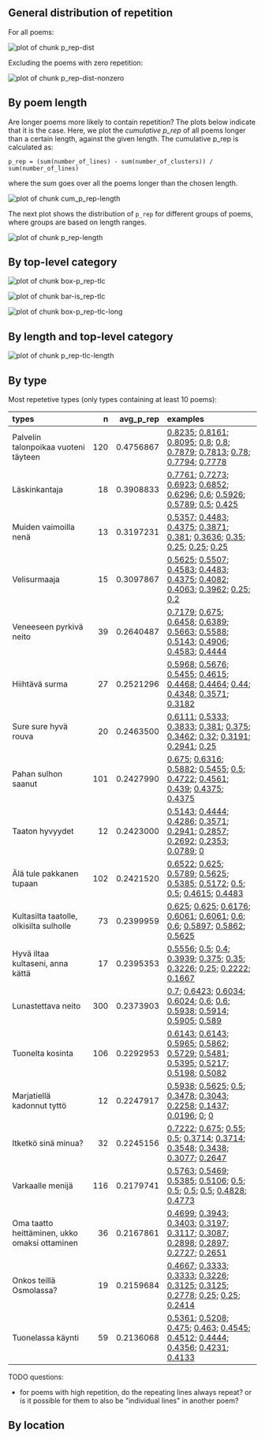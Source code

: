 



## General distribution of repetition

For all poems:

![plot of chunk p_rep-dist](figure/p_rep-dist-1.png)

Excluding the poems with zero repetition:

![plot of chunk p_rep-dist-nonzero](figure/p_rep-dist-nonzero-1.png)

## By poem length

Are longer poems more likely to contain repetition? The plots below
indicate that it is the case. Here, we plot the *cumulative p_rep* of
all poems longer than a certain length, against the given length.
The cumulative p_rep is calculated as:
```
p_rep = (sum(number_of_lines) - sum(number_of_clusters)) / sum(number_of_lines)
```
where the sum goes over all the poems longer than the chosen length.

![plot of chunk cum_p_rep-length](figure/cum_p_rep-length-1.png)

The next plot shows the distribution of `p_rep` for different groups of poems,
where groups are based on length ranges.

![plot of chunk p_rep-length](figure/p_rep-length-1.png)

## By top-level category

![plot of chunk box-p_rep-tlc](figure/box-p_rep-tlc-1.png)

![plot of chunk bar-is_rep-tlc](figure/bar-is_rep-tlc-1.png)

![plot of chunk box-p_rep-tlc-long](figure/box-p_rep-tlc-long-1.png)

## By length and top-level category

![plot of chunk p_rep-tlc-length](figure/p_rep-tlc-length-1.png)

## By type

Most repetetive types (only types containing at least 10 poems):

|types                                         |   n| avg_p_rep|examples                                                                       |
|:---------------------------------------------|---:|---------:|:------------------------------------------------------------------------------|
|Palvelin talonpoikaa vuoteni täyteen          | 120| 0.4756867|[0.8235](https://runoregi.rahtiapp.fi/poem?nro=skvr08135550); [0.8161](https://runoregi.rahtiapp.fi/poem?nro=skvr10115960); [0.8095](https://runoregi.rahtiapp.fi/poem?nro=skvr08135480); [0.8](https://runoregi.rahtiapp.fi/poem?nro=skvr08135360); [0.8](https://runoregi.rahtiapp.fi/poem?nro=skvr10115940); [0.7879](https://runoregi.rahtiapp.fi/poem?nro=skvr14116390); [0.7813](https://runoregi.rahtiapp.fi/poem?nro=skvr09122740); [0.78](https://runoregi.rahtiapp.fi/poem?nro=skvr08135450); [0.7794](https://runoregi.rahtiapp.fi/poem?nro=skvr13066230); [0.7778](https://runoregi.rahtiapp.fi/poem?nro=skvr10115920)|
|Läskinkantaja                                 |  18| 0.3908833|[0.7761](https://runoregi.rahtiapp.fi/poem?nro=skvr10114910); [0.7273](https://runoregi.rahtiapp.fi/poem?nro=skvr12112310); [0.6923](https://runoregi.rahtiapp.fi/poem?nro=skvr10114920); [0.6852](https://runoregi.rahtiapp.fi/poem?nro=skvr08134070); [0.6296](https://runoregi.rahtiapp.fi/poem?nro=skvr08134030); [0.6](https://runoregi.rahtiapp.fi/poem?nro=skvr08134060); [0.5926](https://runoregi.rahtiapp.fi/poem?nro=skvr08134040); [0.5789](https://runoregi.rahtiapp.fi/poem?nro=skvr10114900); [0.5](https://runoregi.rahtiapp.fi/poem?nro=skvr10114950); [0.425](https://runoregi.rahtiapp.fi/poem?nro=skvr10114970)|
|Muiden vaimoilla nenä                         |  13| 0.3197231|[0.5357](https://runoregi.rahtiapp.fi/poem?nro=skvr07131080); [0.4483](https://runoregi.rahtiapp.fi/poem?nro=skvr06104400); [0.4375](https://runoregi.rahtiapp.fi/poem?nro=skvr13065510); [0.3871](https://runoregi.rahtiapp.fi/poem?nro=skvr13120830); [0.381](https://runoregi.rahtiapp.fi/poem?nro=skvr06104390); [0.3636](https://runoregi.rahtiapp.fi/poem?nro=skvr04116350); [0.35](https://runoregi.rahtiapp.fi/poem?nro=skvr13120800); [0.25](https://runoregi.rahtiapp.fi/poem?nro=skvr13065500); [0.25](https://runoregi.rahtiapp.fi/poem?nro=skvr13120810); [0.25](https://runoregi.rahtiapp.fi/poem?nro=skvr13120820)|
|Velisurmaaja                                  |  15| 0.3097867|[0.5625](https://runoregi.rahtiapp.fi/poem?nro=skvr13013420); [0.5507](https://runoregi.rahtiapp.fi/poem?nro=skvr13013410); [0.4583](https://runoregi.rahtiapp.fi/poem?nro=skvr08110700); [0.4483](https://runoregi.rahtiapp.fi/poem?nro=skvr13013400); [0.4375](https://runoregi.rahtiapp.fi/poem?nro=skvr13013381); [0.4082](https://runoregi.rahtiapp.fi/poem?nro=skvr07113970); [0.4063](https://runoregi.rahtiapp.fi/poem?nro=skvr10101190); [0.3962](https://runoregi.rahtiapp.fi/poem?nro=skvr07113960); [0.25](https://runoregi.rahtiapp.fi/poem?nro=skvr13013380); [0.2](https://runoregi.rahtiapp.fi/poem?nro=skvr06103992)|
|Veneeseen pyrkivä neito                       |  39| 0.2640487|[0.7179](https://runoregi.rahtiapp.fi/poem?nro=skvr05111000); [0.675](https://runoregi.rahtiapp.fi/poem?nro=skvr02114200); [0.6458](https://runoregi.rahtiapp.fi/poem?nro=skvr05111040); [0.6389](https://runoregi.rahtiapp.fi/poem?nro=skvr05110950); [0.5663](https://runoregi.rahtiapp.fi/poem?nro=skvr04117070); [0.5588](https://runoregi.rahtiapp.fi/poem?nro=skvr13013600); [0.5143](https://runoregi.rahtiapp.fi/poem?nro=skvr05111020); [0.4906](https://runoregi.rahtiapp.fi/poem?nro=skvr04110170); [0.4583](https://runoregi.rahtiapp.fi/poem?nro=skvr05111030); [0.4444](https://runoregi.rahtiapp.fi/poem?nro=skvr02111840)|
|Hiihtävä surma                                |  27| 0.2521296|[0.5968](https://runoregi.rahtiapp.fi/poem?nro=skvr07109480); [0.5676](https://runoregi.rahtiapp.fi/poem?nro=skvr04112310); [0.5455](https://runoregi.rahtiapp.fi/poem?nro=skvr05111570); [0.4615](https://runoregi.rahtiapp.fi/poem?nro=skvr03102690); [0.4468](https://runoregi.rahtiapp.fi/poem?nro=skvr01110300); [0.4464](https://runoregi.rahtiapp.fi/poem?nro=skvr01110370); [0.44](https://runoregi.rahtiapp.fi/poem?nro=skvr01110280); [0.4348](https://runoregi.rahtiapp.fi/poem?nro=skvr03111090); [0.3571](https://runoregi.rahtiapp.fi/poem?nro=skvr01110340); [0.3182](https://runoregi.rahtiapp.fi/poem?nro=skvr04137780)|
|Sure sure hyvä rouva                          |  20| 0.2463500|[0.6111](https://runoregi.rahtiapp.fi/poem?nro=skvr04114870); [0.5333](https://runoregi.rahtiapp.fi/poem?nro=skvr04129760); [0.3833](https://runoregi.rahtiapp.fi/poem?nro=skvr12120060); [0.381](https://runoregi.rahtiapp.fi/poem?nro=skvr02105630); [0.375](https://runoregi.rahtiapp.fi/poem?nro=skvr03114400); [0.3462](https://runoregi.rahtiapp.fi/poem?nro=skvr04128840); [0.32](https://runoregi.rahtiapp.fi/poem?nro=skvr04108580); [0.3191](https://runoregi.rahtiapp.fi/poem?nro=skvr07143010); [0.2941](https://runoregi.rahtiapp.fi/poem?nro=skvr03114380); [0.25](https://runoregi.rahtiapp.fi/poem?nro=skvr10117050)|
|Pahan sulhon saanut                           | 101| 0.2427990|[0.675](https://runoregi.rahtiapp.fi/poem?nro=skvr07112600); [0.6316](https://runoregi.rahtiapp.fi/poem?nro=skvr02114240); [0.5882](https://runoregi.rahtiapp.fi/poem?nro=skvr07112560); [0.5455](https://runoregi.rahtiapp.fi/poem?nro=skvr01111640); [0.5](https://runoregi.rahtiapp.fi/poem?nro=skvr05112770); [0.4722](https://runoregi.rahtiapp.fi/poem?nro=skvr04129120); [0.4561](https://runoregi.rahtiapp.fi/poem?nro=skvr05110370); [0.439](https://runoregi.rahtiapp.fi/poem?nro=skvr05207640); [0.4375](https://runoregi.rahtiapp.fi/poem?nro=skvr02103680); [0.4375](https://runoregi.rahtiapp.fi/poem?nro=skvr02111390)|
|Taaton hyvyydet                               |  12| 0.2423000|[0.5143](https://runoregi.rahtiapp.fi/poem?nro=skvr07113730); [0.4444](https://runoregi.rahtiapp.fi/poem?nro=skvr07113120); [0.4286](https://runoregi.rahtiapp.fi/poem?nro=skvr07113720); [0.3571](https://runoregi.rahtiapp.fi/poem?nro=skvr07113750); [0.2941](https://runoregi.rahtiapp.fi/poem?nro=skvr07113760); [0.2857](https://runoregi.rahtiapp.fi/poem?nro=skvr07113770); [0.2692](https://runoregi.rahtiapp.fi/poem?nro=skvr07113780); [0.2353](https://runoregi.rahtiapp.fi/poem?nro=skvr07113710); [0.0789](https://runoregi.rahtiapp.fi/poem?nro=skvr07113130); [0](https://runoregi.rahtiapp.fi/poem?nro=skvr07113740)|
|Älä tule pakkanen tupaan                      | 102| 0.2421520|[0.6522](https://runoregi.rahtiapp.fi/poem?nro=skvr06104190); [0.625](https://runoregi.rahtiapp.fi/poem?nro=skvr08129960); [0.5789](https://runoregi.rahtiapp.fi/poem?nro=skvr06104130); [0.5625](https://runoregi.rahtiapp.fi/poem?nro=skvr10107430); [0.5385](https://runoregi.rahtiapp.fi/poem?nro=skvr13116400); [0.5172](https://runoregi.rahtiapp.fi/poem?nro=skvr04136860); [0.5](https://runoregi.rahtiapp.fi/poem?nro=skvr13116360); [0.5](https://runoregi.rahtiapp.fi/poem?nro=skvr14109660); [0.4615](https://runoregi.rahtiapp.fi/poem?nro=skvr09118350); [0.4483](https://runoregi.rahtiapp.fi/poem?nro=skvr07136090)|
|Kultasilta taatolle, olkisilta sulholle       |  73| 0.2399959|[0.625](https://runoregi.rahtiapp.fi/poem?nro=skvr03116180); [0.625](https://runoregi.rahtiapp.fi/poem?nro=skvr13032940); [0.6176](https://runoregi.rahtiapp.fi/poem?nro=skvr07126310); [0.6061](https://runoregi.rahtiapp.fi/poem?nro=skvr05112330); [0.6061](https://runoregi.rahtiapp.fi/poem?nro=skvr05212540); [0.6](https://runoregi.rahtiapp.fi/poem?nro=skvr01114440); [0.6](https://runoregi.rahtiapp.fi/poem?nro=skvr07126400); [0.5897](https://runoregi.rahtiapp.fi/poem?nro=skvr13032810); [0.5862](https://runoregi.rahtiapp.fi/poem?nro=skvr13032850); [0.5625](https://runoregi.rahtiapp.fi/poem?nro=skvr13032920)|
|Hyvä iltaa kultaseni, anna kättä              |  17| 0.2395353|[0.5556](https://runoregi.rahtiapp.fi/poem?nro=skvr04110920); [0.5](https://runoregi.rahtiapp.fi/poem?nro=skvr13072110); [0.4](https://runoregi.rahtiapp.fi/poem?nro=skvr13072080); [0.3939](https://runoregi.rahtiapp.fi/poem?nro=skvr13072150); [0.375](https://runoregi.rahtiapp.fi/poem?nro=skvr13072050); [0.35](https://runoregi.rahtiapp.fi/poem?nro=skvr13072210); [0.3226](https://runoregi.rahtiapp.fi/poem?nro=skvr13072140); [0.25](https://runoregi.rahtiapp.fi/poem?nro=skvr13072100); [0.2222](https://runoregi.rahtiapp.fi/poem?nro=skvr13124060); [0.1667](https://runoregi.rahtiapp.fi/poem?nro=skvr13072090)|
|Lunastettava neito                            | 300| 0.2373903|[0.7](https://runoregi.rahtiapp.fi/poem?nro=skvr09100340); [0.6423](https://runoregi.rahtiapp.fi/poem?nro=skvr01110870); [0.6034](https://runoregi.rahtiapp.fi/poem?nro=skvr05105100); [0.6024](https://runoregi.rahtiapp.fi/poem?nro=skvr01221880); [0.6](https://runoregi.rahtiapp.fi/poem?nro=skvr06102320); [0.6](https://runoregi.rahtiapp.fi/poem?nro=skvr07111630); [0.5938](https://runoregi.rahtiapp.fi/poem?nro=skvr10100560); [0.5914](https://runoregi.rahtiapp.fi/poem?nro=skvr05105060); [0.5905](https://runoregi.rahtiapp.fi/poem?nro=skvr01221870); [0.589](https://runoregi.rahtiapp.fi/poem?nro=skvr09100320)|
|Tuonelta kosinta                              | 106| 0.2292953|[0.6143](https://runoregi.rahtiapp.fi/poem?nro=skvr03106580); [0.6143](https://runoregi.rahtiapp.fi/poem?nro=skvr03120480); [0.5965](https://runoregi.rahtiapp.fi/poem?nro=skvr03132820); [0.5862](https://runoregi.rahtiapp.fi/poem?nro=skvr03134390); [0.5729](https://runoregi.rahtiapp.fi/poem?nro=skvr03112180); [0.5481](https://runoregi.rahtiapp.fi/poem?nro=skvr03112140); [0.5395](https://runoregi.rahtiapp.fi/poem?nro=skvr03127930); [0.5217](https://runoregi.rahtiapp.fi/poem?nro=skvr03106600); [0.5198](https://runoregi.rahtiapp.fi/poem?nro=skvr03112200); [0.5082](https://runoregi.rahtiapp.fi/poem?nro=skvr15110360)|
|Marjatiellä kadonnut tyttö                    |  12| 0.2247917|[0.5938](https://runoregi.rahtiapp.fi/poem?nro=skvr04129920); [0.5625](https://runoregi.rahtiapp.fi/poem?nro=skvr04108410); [0.5](https://runoregi.rahtiapp.fi/poem?nro=skvr05107500); [0.3478](https://runoregi.rahtiapp.fi/poem?nro=skvr05105800); [0.3043](https://runoregi.rahtiapp.fi/poem?nro=skvr04115650); [0.2258](https://runoregi.rahtiapp.fi/poem?nro=skvr06101030); [0.1437](https://runoregi.rahtiapp.fi/poem?nro=skvr07121630); [0.0196](https://runoregi.rahtiapp.fi/poem?nro=skvr04137570); [0](https://runoregi.rahtiapp.fi/poem?nro=skvr04137580); [0](https://runoregi.rahtiapp.fi/poem?nro=skvr04137590)|
|Itketkö sinä minua?                           |  32| 0.2245156|[0.7222](https://runoregi.rahtiapp.fi/poem?nro=skvr05101150); [0.675](https://runoregi.rahtiapp.fi/poem?nro=skvr04124060); [0.55](https://runoregi.rahtiapp.fi/poem?nro=skvr05113410); [0.5](https://runoregi.rahtiapp.fi/poem?nro=skvr07109320); [0.3714](https://runoregi.rahtiapp.fi/poem?nro=skvr04111650); [0.3714](https://runoregi.rahtiapp.fi/poem?nro=skvr04126120); [0.3548](https://runoregi.rahtiapp.fi/poem?nro=skvr04122410); [0.3438](https://runoregi.rahtiapp.fi/poem?nro=skvr04107970); [0.3077](https://runoregi.rahtiapp.fi/poem?nro=skvr04106500); [0.2647](https://runoregi.rahtiapp.fi/poem?nro=skvr13000110)|
|Varkaalle menijä                              | 116| 0.2179741|[0.5763](https://runoregi.rahtiapp.fi/poem?nro=skvr04139650); [0.5469](https://runoregi.rahtiapp.fi/poem?nro=skvr05110270); [0.5385](https://runoregi.rahtiapp.fi/poem?nro=skvr04130440); [0.5106](https://runoregi.rahtiapp.fi/poem?nro=skvr04123840); [0.5](https://runoregi.rahtiapp.fi/poem?nro=skvr04127220); [0.5](https://runoregi.rahtiapp.fi/poem?nro=skvr04138690); [0.5](https://runoregi.rahtiapp.fi/poem?nro=skvr07112880); [0.5](https://runoregi.rahtiapp.fi/poem?nro=skvr13013280); [0.4828](https://runoregi.rahtiapp.fi/poem?nro=skvr03124070); [0.4773](https://runoregi.rahtiapp.fi/poem?nro=skvr13013200)|
|Oma taatto heittäminen, ukko omaksi ottaminen |  36| 0.2167861|[0.4699](https://runoregi.rahtiapp.fi/poem?nro=skvr01117310); [0.3943](https://runoregi.rahtiapp.fi/poem?nro=skvr02105440); [0.3403](https://runoregi.rahtiapp.fi/poem?nro=skvr01116600); [0.3197](https://runoregi.rahtiapp.fi/poem?nro=skvr02105520); [0.3117](https://runoregi.rahtiapp.fi/poem?nro=skvr01117410); [0.3087](https://runoregi.rahtiapp.fi/poem?nro=skvr01116861); [0.2898](https://runoregi.rahtiapp.fi/poem?nro=skvr01116750); [0.2897](https://runoregi.rahtiapp.fi/poem?nro=skvr02105410); [0.2727](https://runoregi.rahtiapp.fi/poem?nro=skvr03133010); [0.2651](https://runoregi.rahtiapp.fi/poem?nro=skvr01116860)|
|Onkos teillä Osmolassa?                       |  19| 0.2159684|[0.4667](https://runoregi.rahtiapp.fi/poem?nro=skvr13009510); [0.3333](https://runoregi.rahtiapp.fi/poem?nro=skvr05112620); [0.3333](https://runoregi.rahtiapp.fi/poem?nro=skvr05216650); [0.3226](https://runoregi.rahtiapp.fi/poem?nro=skvr13009530); [0.3125](https://runoregi.rahtiapp.fi/poem?nro=skvr05112630); [0.3125](https://runoregi.rahtiapp.fi/poem?nro=skvr05216660); [0.2778](https://runoregi.rahtiapp.fi/poem?nro=skvr05216600); [0.25](https://runoregi.rahtiapp.fi/poem?nro=skvr05216620); [0.25](https://runoregi.rahtiapp.fi/poem?nro=skvr05216630); [0.2414](https://runoregi.rahtiapp.fi/poem?nro=skvr04106830)|
|Tuonelassa käynti                             |  59| 0.2136068|[0.5361](https://runoregi.rahtiapp.fi/poem?nro=skvr01103611); [0.5208](https://runoregi.rahtiapp.fi/poem?nro=skvr01103510); [0.475](https://runoregi.rahtiapp.fi/poem?nro=skvr01103612); [0.463](https://runoregi.rahtiapp.fi/poem?nro=skvr01103800); [0.4545](https://runoregi.rahtiapp.fi/poem?nro=skvr01103770); [0.4512](https://runoregi.rahtiapp.fi/poem?nro=skvr01103610); [0.4444](https://runoregi.rahtiapp.fi/poem?nro=skvr01103640); [0.4356](https://runoregi.rahtiapp.fi/poem?nro=skvr01103700); [0.4231](https://runoregi.rahtiapp.fi/poem?nro=skvr01221450); [0.4133](https://runoregi.rahtiapp.fi/poem?nro=skvr01106690)|

TODO questions:
- for poems with high repetition, do the repeating lines always repeat? or is it possible for them to also be "individual lines" in another poem?

## By location


